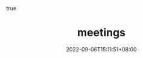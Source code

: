 ---
title: "meetings"
date: 2022-09-06T15:11:51+08:00
draft: false
# description
math: true
description: "This is meta description"
---